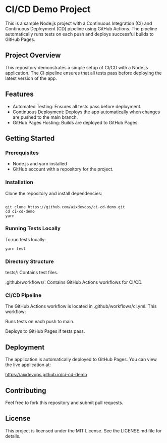 # CI/CD Demo Project
This is a sample Node.js project with a Continuous Integration (CI) and Continuous Deployment (CD) pipeline using GitHub Actions. The pipeline automatically runs tests on each push and deploys successful builds to GitHub Pages.

## Project Overview
This repository demonstrates a simple setup of CI/CD with a Node.js application. The CI pipeline ensures that all tests pass before deploying the latest version of the app.

## Features
- Automated Testing: Ensures all tests pass before deployment.
- Continuous Deployment: Deploys the app automatically when changes are pushed to the main branch.
- GitHub Pages Hosting: Builds are deployed to GitHub Pages.

## Getting Started
### Prerequisites
- Node.js and yarn installed
- GitHub account with a repository for the project.

### Installation
Clone the repository and install dependencies:

```

git clone https://github.com/aixdevops/ci-cd-demo.git
cd ci-cd-demo
yarn
```

### Running Tests Locally

To run tests locally:

```
yarn test
```

### Directory Structure

tests/: Contains test files.

.github/workflows/: Contains GitHub Actions workflows for CI/CD.

### CI/CD Pipeline

The GitHub Actions workflow is located in .github/workflows/ci.yml. This workflow:

Runs tests on each push to main.

Deploys to GitHub Pages if tests pass.

## Deployment

The application is automatically deployed to GitHub Pages. You can view the live application at:

https://aixdevops.github.io/ci-cd-demo

## Contributing

Feel free to fork this repository and submit pull requests.

## License

This project is licensed under the MIT License. See the LICENSE.md file for details.